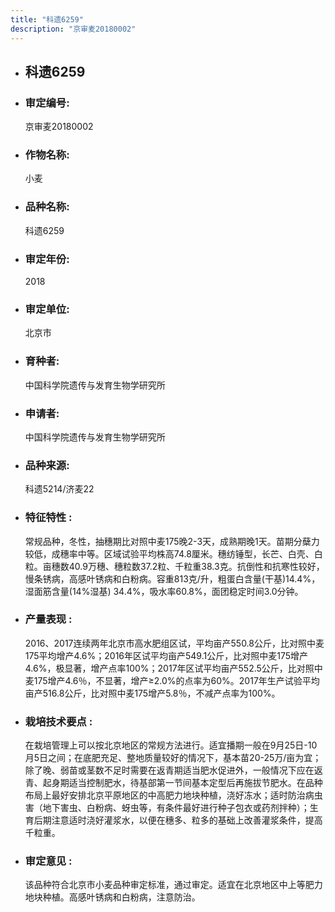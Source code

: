```yaml
---
title: "科遗6259"
description: "京审麦20180002"
---
```

* ## 科遗6259
* ###  审定编号:  
   京审麦20180002

*  ### 作物名称:  
   小麦

*   ###  品种名称: 
    科遗6259

*   ### 审定年份: 
    2018

*   ### 审定单位:  
    北京市

*   ### 育种者:  
    中国科学院遗传与发育生物学研究所

*   ### 申请者:  
    中国科学院遗传与发育生物学研究所

*   ### 品种来源:  
    科遗5214/济麦22

*   ### 特征特性 : 
    常规品种，冬性，抽穗期比对照中麦175晚2-3天，成熟期晚1天。苗期分蘖力较低，成穗率中等。区域试验平均株高74.8厘米。穗纺锤型，长芒、白壳、白粒。亩穗数40.9万穗、穗粒数37.2粒、千粒重38.3克。抗倒性和抗寒性较好，慢条锈病，高感叶锈病和白粉病。容重813克/升，粗蛋白含量(干基)14.4%，湿面筋含量(14%湿基) 34.4%，吸水率60.8%，面团稳定时间3.0分钟。

*   ### 产量表现 : 
    2016、2017连续两年北京市高水肥组区试，平均亩产550.8公斤，比对照中麦175平均增产4.6%；2016年区试平均亩产549.1公斤，比对照中麦175增产4.6%，极显著，增产点率100%；2017年区试平均亩产552.5公斤，比对照中麦175增产4.6％，不显著，增产≥2.0%的点率为60%。2017年生产试验平均亩产516.8公斤，比对照中麦175增产5.8％，不减产点率为100%。

*   ### 栽培技术要点 : 
    在栽培管理上可以按北京地区的常规方法进行。适宜播期一般在9月25日-10月5日之间；在底肥充足、整地质量较好的情况下，基本苗20-25万/亩为宜；除了晚、弱苗或茎数不足时需要在返青期适当肥水促进外，一般情况下应在返青、起身期适当控制肥水，待基部第一节间基本定型后再施拔节肥水。在品种布局上最好安排北京平原地区的中高肥力地块种植，浇好冻水；适时防治病虫害（地下害虫、白粉病、蚜虫等，有条件最好进行种子包衣或药剂拌种）；生育后期注意适时浇好灌浆水，以便在穗多、粒多的基础上改善灌浆条件，提高千粒重。

*   ### 审定意见 : 
    该品种符合北京市小麦品种审定标准，通过审定。适宜在北京地区中上等肥力地块种植。高感叶锈病和白粉病，注意防治。
